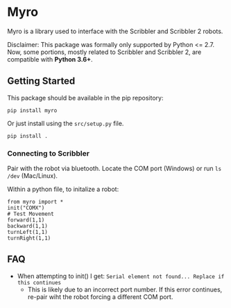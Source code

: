 # Myro

Myro is a library used to interface with the Scribbler and Scribbler 2 robots.

Disclaimer: This package was formally only supported by Python &lt;= 2.7. Now, some portions, mostly related to Scribbler and Scribbler 2, are compatible with **Python 3.6+**.

## Getting Started

This package should be available in the pip repository:

    pip install myro

Or just install using the `src/setup.py` file.

    pip install .

### Connecting to Scribbler

Pair with the robot via bluetooth.
Locate the COM port (Windows) or run `ls /dev` (Mac/Linux).

Within a python file, to initalize a robot:

    from myro import *
    init("COMX")
    # Test Movement
    forward(1,1)
    backward(1,1)
    turnLeft(1,1)
    turnRight(1,1)

## FAQ

-   When attempting to init() I get: `Serial element not found... Replace if this continues`
    -   This is likely due to an incorrect port number. If this error continues, re-pair wiht the robot forcing a different COM port.
